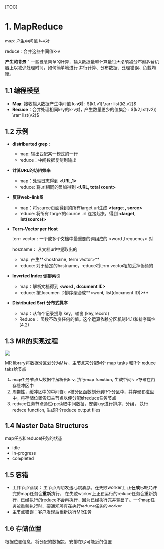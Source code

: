 [TOC]

# 1. MapReduce

map: 产生中间值 k-v对

reduce：合并这些中间值k-v

**产生的背景**：一些概念简单的计算，输入数据量和计算量过大必须被分布到多台机器上以减少处理时间，如何简单地进行 并行计算、分布数据、处理错误、负载均衡。

## 1.1 编程模型

- **Map**:  接收输入数据产生中间值 **k-v对**     :   $(k1,v1) \rarr list(k2,v2)$
- **Reduce**：合并处理相同key的k-v对，产生数量更少的值集合  :  $(k2,list(v2)) \rarr list(v2)$

## 1.2 示例

- **distriburted grep** :

    - map: 输出匹配某一模式的一行
    - reduce：中间数据复制到输出

- **计算URL的访问频率**

    - map：处理日志得到 **<URL,1>**
    - reduce:  将url相同的累加得到 **<URL, total count>**

- **反转web-link图**

    - map：将source页面得到的所有target url生成 **<target , sorce>**
    - reduce:  将所有 target的source url 连接起来，得到 **<target, list(source)>**

- **Term-Vector per Host**

    term vector : 一个或多个文档中最重要的词组成的 <word ,frequency> 对

    hostname： 从文档url中提取出的

    - map:  产生**<hostname, term vector>**
    - reduce:  对于给定的hostname，reduce将term vector相加丢掉低频的

- **Inverted Index 倒排索引**

    - map：解析文档得到 **<word , document ID>**
    - reduce:  按documen ID排序聚合成**<word, list(document ID)>**

- **Distributed Sort 分布式排序**

    - map：从每个记录提取 key，输出 (key,record)
    - Reduce： 函数不改变任何的值。这个运算依赖分区机制(4.1)和排序属性(4.2)



## 1.3 MR的实现过程

![](https://markdownimg-1255784639.cos.ap-shanghai.myqcloud.com/cpp_network/mr%E6%89%A7%E8%A1%8C%E8%BF%87%E7%A8%8B.png)

MR library将数据分区划分为M片，主节点来分配M个 map tasks 和R个 reduce taks给节点

1. map任务节点从数据中解析出k-v, 执行map function, 生成中间k-v存储在内存缓冲区中
2. 周期性，缓冲区中的中间值k-v被分区函数划分到R个分区中，并存储在磁盘中，将存储位置告知主节点以便分配给reduce任务节点
3. reduce任务节点通过rpc读取中间数据，安装key进行排序、分组， 执行reduce function, 生成R个reduce output files 



## 1.4 Master Data Structures

map任务和reduce任务的状态

- idle
- in-progress
- completed

## 1.5 容错

- 工作节点错误： 主节点周期发送心跳消息。在失败worker上 **正在或已经**允许完的map任务会**重新**执行， 在失败worker上正在运行的reduce任务会重新执行，已经执行的reduce不会再执行，因为已经执行完并输出了。一个map任务被重新执行时，要通知所有在执行reduce任务的worker
- 主节点错误：客户发现后重新执行MR任务

## 1.6 存储位置

根据位置信息，将分配的数据包，安排在尽可能近的位置


